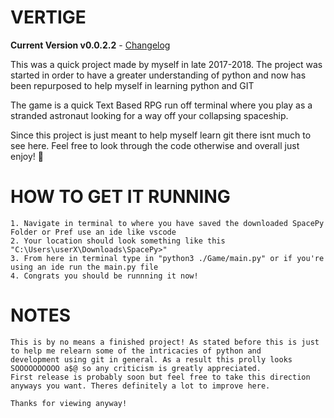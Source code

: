 # VERTIGE

**Current Version v0.0.2.2** - [Changelog](CHANGELOG.md)

This was a quick project made by myself in late 2017-2018. The project was started in order to have a greater understanding of python and now has been repurposed to help myself in learning python and GIT

The game is a quick Text Based RPG run off terminal where you play as a stranded astronaut looking for a way off your collapsing spaceship.

Since this project is just meant to help myself learn git there isnt much to see here. Feel free to look through the code otherwise and overall just enjoy! 🐙

# HOW TO GET IT RUNNING 
    1. Navigate in terminal to where you have saved the downloaded SpacePy Folder or Pref use an ide like vscode
    2. Your location should look something like this "C:\Users\userX\Downloads\SpacePy>"
    3. From here in terminal type in "python3 ./Game/main.py" or if you're using an ide run the main.py file
    4. Congrats you should be runnning it now!

# NOTES 
    This is by no means a finished project! As stated before this is just to help me relearn some of the intricacies of python and 
    development using git in general. As a result this prolly looks SOOOOOOOOOO a$@ so any criticism is greatly appreciated. 
    First release is probably soon but feel free to take this direction anyways you want. Theres definitely a lot to improve here.

    Thanks for viewing anyway!
